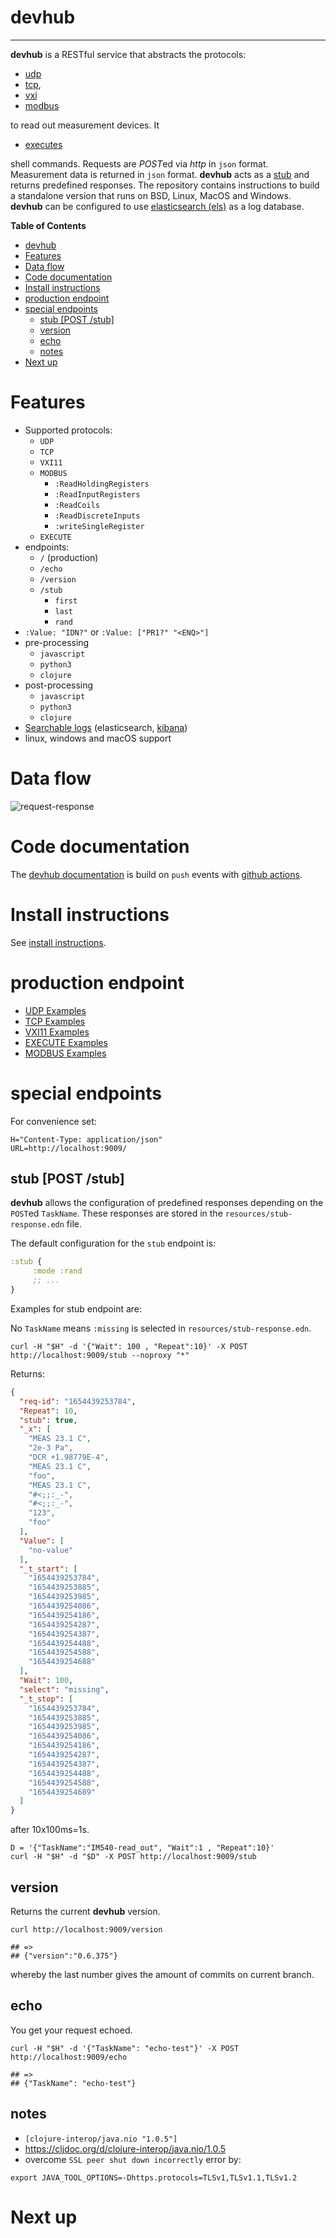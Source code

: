 # devhub
***

**devhub** is a RESTful service that abstracts the protocols:

* [udp](#udp)
* [tcp](#tcp),
* [vxi](#vxi)
* [modbus](#modbus)

to read out measurement devices. It

* [executes](#execute)

shell commands.  Requests are *POST*ed via *http*
in `json` format. Measurement data is returned in `json`
format. **devhub** acts as a [stub](#stub-post-stub) and returns
predefined responses. The repository contains instructions to build a
standalone version that runs on BSD, Linux, MacOS and
Windows. **devhub** can be configured to use [elasticsearch
(els)](#elasticsearch-els) as a log database.

<!-- markdown-toc start - Don't edit this section. Run M-x markdown-toc-refresh-toc -->
**Table of Contents**

- [devhub](#devhub)
- [Features](#features)
- [Data flow](#data-flow)
- [Code documentation](#code-documentation)
- [Install instructions](#install-instructions)
- [production endpoint](#production-endpoint)
- [special endpoints](#special-endpoints)
    - [stub [POST /stub]](#stub-post-stub)
    - [version](#version)
    - [echo](#echo)
    - [notes](#notes)
- [Next up](#next-up)

<!-- markdown-toc end -->


# Features

* Supported protocols:
    * `UDP`
    * `TCP`
    * `VXI11`
    * `MODBUS`
        * `:ReadHoldingRegisters`
        * `:ReadInputRegisters`
        * `:ReadCoils`
        * `:ReadDiscreteInputs`
        * `:writeSingleRegister`
    * `EXECUTE`
* endpoints:
    * `/` (production)
    * `/echo`
    * `/version`
    * `/stub`
        * `first`
        * `last`
        * `rand`
* `:Value: "IDN?"` or `:Value: ["PR1?" "<ENQ>"]`
* pre-processing
    * `javascript`
    * `python3`
    * `clojure`
* post-processing
    * `javascript`
    * `python3`
    * `clojure`
* [Searchable logs](#µlog) (elasticsearch, [kibana](#kibana))
* linux, windows and macOS support

# Data flow

![request-response](./req-res.svg)

# Code documentation

The [devhub documentation](https://wactbprot.github.io/devhub/) is
build on `push` events with [github actions](https://docs.github.com/en/actions).

# Install instructions

See [install instructions](./INSTALL.md).


# production endpoint

* [UDP Examples](./EXAMPLES-UDP.md)
* [TCP Examples](./EXAMPLES-TCP.md)
* [VXI11 Examples](./EXAMPLES-VXI11.md)
* [EXECUTE Examples](./EXAMPLES-EXECUTE.md)
* [MODBUS Examples](./EXAMPLES-MODBUS.md)

# special endpoints

For convenience set:

```shell
H="Content-Type: application/json"
URL=http://localhost:9009/
```

## stub [POST /stub]

**devhub** allows the configuration of predefined responses depending on the `POST`ed
`TaskName`. These responses are stored in the `resources/stub-response.edn` file.

The default configuration for the `stub` endpoint is:

```clojure
:stub {
     :mode :rand
     ;; ...
}
```
Examples for stub endpoint are:

No `TaskName` means `:missing` is selected in `resources/stub-response.edn`.

```shell
curl -H "$H" -d '{"Wait": 100 , "Repeat":10}' -X POST http://localhost:9009/stub --noproxy "*"
```

Returns:

```json
{
  "req-id": "1654439253784",
  "Repeat": 10,
  "stub": true,
  "_x": [
    "MEAS 23.1 C",
    "2e-3 Pa",
    "DCR +1.98779E-4",
    "MEAS 23.1 C",
    "foo",
    "MEAS 23.1 C",
    "#<;;:_-",
    "#<;;:_-",
    "123",
    "foo"
  ],
  "Value": [
    "no-value"
  ],
  "_t_start": [
    "1654439253784",
    "1654439253885",
    "1654439253985",
    "1654439254086",
    "1654439254186",
    "1654439254287",
    "1654439254387",
    "1654439254488",
    "1654439254588",
    "1654439254688"
  ],
  "Wait": 100,
  "select": "missing",
  "_t_stop": [
    "1654439253784",
    "1654439253885",
    "1654439253985",
    "1654439254086",
    "1654439254186",
    "1654439254287",
    "1654439254387",
    "1654439254488",
    "1654439254588",
    "1654439254689"
  ]
}
```

after 10x100ms=1s.


```shell
D = '{"TaskName":"IM540-read_out", "Wait":1 , "Repeat":10}'
curl -H "$H" -d "$D" -X POST http://localhost:9009/stub
```

## version

Returns the current **devhub** version.

```shell
curl http://localhost:9009/version

## =>
## {"version":"0.6.375"}
```

whereby the last number gives the amount of commits on current branch.

## echo

You get your request echoed.

```shell
curl -H "$H" -d '{"TaskName": "echo-test"}' -X POST http://localhost:9009/echo

## =>
## {"TaskName": "echo-test"}
```
## notes

* `[clojure-interop/java.nio "1.0.5"]`
* https://cljdoc.org/d/clojure-interop/java.nio/1.0.5
*  overcome `SSL peer shut down incorrectly` error by:
```shell
export JAVA_TOOL_OPTIONS=-Dhttps.protocols=TLSv1,TLSv1.1,TLSv1.2
```

# Next up


